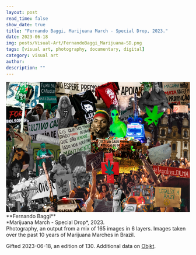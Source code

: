 ```yaml
---
layout: post
read_time: false
show_date: true
title: "Fernando Baggi, Marijuana March - Special Drop, 2023."
date: 2023-06-18
img: posts/Visual-Art/FernandoBaggi_Marijuana-SD.png
tags: [visual art, photography, documentary, digital]
category: visual art
author: 
description: ""
---
```


<img src='./assets/img/posts/Visual-Art/FernandoBaggi_Marijuana-SD.png'>

<br>
**Fernando Baggi**
<br>*Marijuana March - Special Drop*, 2023.
<br>Photography, an output from a mix of 165 images in 6 layers. Images taken over the past 10 years of Marijuana Marches in Brazil.

 <div class="page-separator"></div>

Gifted 2023-06-18, an edition of 130. Additional data on [Objkt](https://objkt.com/tokens/KT1CzkCBUqd9zSAkzQNK6RDJZcymD9k5md4i/7).
